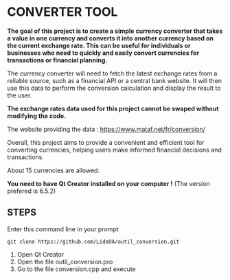 # CONVERTER TOOL

**The goal of this project is to create a simple currency converter that takes a value in one currency and converts it into another currency based on the current exchange rate. This can be useful for individuals or businesses who need to quickly and easily convert currencies for transactions or financial planning.**

The currency converter will need to fetch the latest exchange rates from a reliable source, such as a financial API or a central bank website. It will then use this data to perform the conversion calculation and display the result to the user.

**The exchange rates data used for this project cannot be swaped without modifying the code.**

The website providing the data : https://www.mataf.net/fr/conversion/

Overall, this project aims to provide a convenient and efficient tool for converting currencies, helping users make informed financial decisions and transactions.

About 15 currencies are allowed.

**You need to have Qt Creator installed on your computer !** (The version prefered is 6.5.2)

## STEPS

Enter this command line in your prompt

```
git clone https://github.com/LidaOA/outil_conversion.git
```

1) Open Qt Creator
2) Open the file outil_conversion.pro
3) Go to the file conversion.cpp and execute

